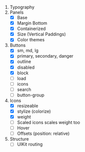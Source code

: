 1. Typography
2. Panels
    -[x] Base
    -[x] Margin Bottom
    -[x] Containerized
    -[x] Size (Vertical Paddings)
    -[x] Color themes
3. Buttons
    -[x] sm, md, lg
    -[x] primary, secondary, danger
    -[x] outline
    -[x] disabled
    -[x] block
    -[ ] load
    -[ ] icons
    -[ ] search
    -[ ] button-group
4. Icons
    -[x] resizeable
    -[x] stylize (colorize)
    -[x] weight
    -[ ] Scaled icons scales weight too
    -[ ] Hover
    -[ ] Offsets (position: relative)
5. Structure
    -[ ] UIKit routing
